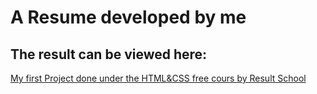 # A Resume developed by me
## The result can be viewed here:
[My first Project done under the HTML&CSS free cours by Result School](https://be-ip.github.io/result-school.html-course/)
